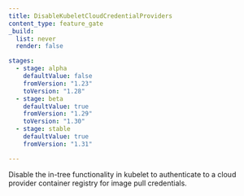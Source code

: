 ```yaml
---
title: DisableKubeletCloudCredentialProviders
content_type: feature_gate
_build:
  list: never
  render: false

stages:
  - stage: alpha
    defaultValue: false
    fromVersion: "1.23"
    toVersion: "1.28"    
  - stage: beta 
    defaultValue: true
    fromVersion: "1.29"     
    toVersion: "1.30"
  - stage: stable
    defaultValue: true
    fromVersion: "1.31"

---
```

Disable the in-tree functionality in kubelet
to authenticate to a cloud provider container registry for image pull credentials.
